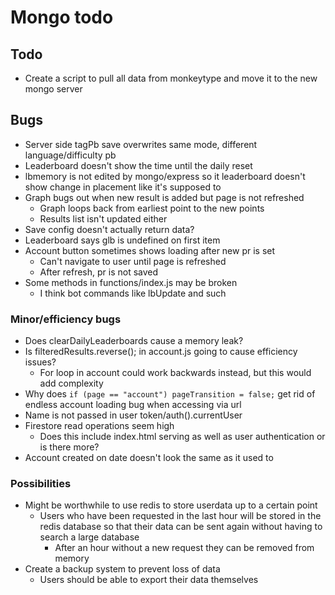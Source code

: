 # Mongo todo

## Todo

- Create a script to pull all data from monkeytype and move it to the new mongo server

## Bugs

- Server side tagPb save overwrites same mode, different language/difficulty pb
- Leaderboard doesn't show the time until the daily reset
- lbmemory is not edited by mongo/express so it leaderboard doesn't show change in placement like it's supposed to
- Graph bugs out when new result is added but page is not refreshed
  - Graph loops back from earliest point to the new points
  - Results list isn't updated either
- Save config doesn't actually return data?
- Leaderboard says glb is undefined on first item
- Account button sometimes shows loading after new pr is set
  - Can't navigate to user until page is refreshed
  - After refresh, pr is not saved
- Some methods in functions/index.js may be broken
  - I think bot commands like lbUpdate and such

### Minor/efficiency bugs

- Does clearDailyLeaderboards cause a memory leak?
- Is filteredResults.reverse(); in account.js going to cause efficiency issues?
  - For loop in account could work backwards instead, but this would add complexity
- Why does `if (page == "account") pageTransition = false;` get rid of endless account loading bug when accessing via url
- Name is not passed in user token/auth().currentUser
- Firestore read operations seem high
  - Does this include index.html serving as well as user authentication or is there more?
- Account created on date doesn't look the same as it used to

### Possibilities

- Might be worthwhile to use redis to store userdata up to a certain point
  - Users who have been requested in the last hour will be stored in the redis database so that their data can be sent again without having to search a large database
    - After an hour without a new request they can be removed from memory
- Create a backup system to prevent loss of data
  - Users should be able to export their data themselves
